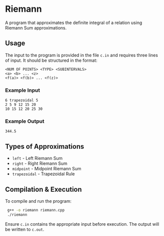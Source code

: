 # Riemann
A program that approximates the definite integral of a relation using Riemann Sum approximations.

## Usage
The input to the program is provided in the file `c.in` and requires three lines of input. It should be structured in the format:

```
<NUM OF POINTS> <TYPE> <SUBINTERVALS>
<a> <b> ... <z>
<f(a)> <f(b)> ... <f(z)>
```

### Example Input
```
6 trapezoidal 5
2 5 9 12 15 20
10 15 12 20 25 30
```

### Example Output
```
344.5
```

## Types of Approximations
- `left` - Left Riemann Sum
- `right` - Right Riemann Sum
- `midpoint` - Midpoint Riemann Sum
- `trapezoidal` - Trapezoidal Rule

## Compilation & Execution
To compile and run the program:
```sh
 g++ -o riemann riemann.cpp
 ./riemann
```

Ensure `c.in` contains the appropriate input before execution. The output will be written to `c.out`. 

